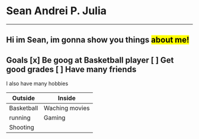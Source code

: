 # Sean Andrei P. Julia
---
Hi im Sean, im gonna show you things <mark>about me!</mark>
---
Goals
[x] Be goog at Basketball player
[ ] Get good grades
[ ] Have many friends
---
I also have many hobbies


|   Outside   |    Inside   |
| ----------- | ----------- |
| Basketball  | Waching movies|
| running     | Gaming      |
| Shooting    | 
